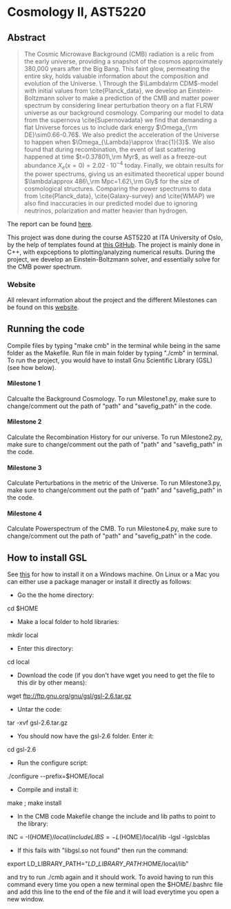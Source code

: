 # Cosmology II, AST5220
## Abstract 
> The Cosmic Microwave Background (CMB) radiation is a relic from the early universe, providing a snapshot of the cosmos approximately 380,000 years after the Big Bang. This faint glow, permeating the entire sky, holds valuable information about the composition and evolution of the Universe. \\
Through the $\Lambda\rm CDM$-model with initial values from \cite{Planck_data}, we develop an Einstein-Boltzmann solver to make a prediction of the CMB and matter power spectrum by considering linear perturbation theory on a flat FLRW universe as our background cosmology. Comparing our model to data from the supernova \cite{Supernovadata} we find that demanding a flat Universe forces us to include dark energy $\Omega_{\rm DE}\sim0.66-0.76$. We also predict the acceleration of the Universe to happen when $\Omega_{\Lambda}\approx \frac{1}{3}$. We also found that during recombination, the event of last scattering happened at time $t=0.37801\,\rm Myr$, as well as a freeze-out abundance $X_e(x=0)=2.02\cdot10^{-4}$ today. Finally, we obtain results for the power spectrums, giving us an esitimated theoretical upper bound $\lambda\approx 486\,\rm Mpc=1.62\,\rm Gly$ for the size of cosmological structures. Comparing the power spectrums to data from \cite{Planck_data}, \cite{Galaxy-survey} and \cite{WMAP} we also find inaccuracies in our predicted model due to ignoring neutrinos, polarization and matter heavier than hydrogen. 

The report can be found [here](https://github.com/AntonBrekke/AST5220/tree/main/report).

This project was done during the course AST5220 at ITA University of Oslo, by the help of templates found at [this GitHub](https://github.com/HAWinther/AST5220-Cosmology/tree/master). The project is mainly done in C++, with expceptions to plotting/analyzing numerical results. During the project, we develop an Einstein-Boltzmann solver, and essentially solve for the CMB power spectrum. 

### Website
All relevant information about the project and the different Milestones can be found on this [website](https://cmb.wintherscoming.no/).

## Running the code
Compile files by typing "make cmb" in the terminal while being in the same folder as the Makefile. 
Run file in main folder by typing "./cmb" in terminal. To run the project, you would have to install Gnu Scientific Library (GSL) (see how below). 

#### Milestone 1 
Calcualte the Background Cosmology.
To run Milestone1.py, make sure to change/comment out the path of "path" and "savefig_path" in the code.

#### Milestone 2
Calculate the Recombination History for our universe. 
To run Milestone2.py, make sure to change/comment out the path of "path" and "savefig_path" in the code.

#### Milestone 3
Calculate Perturbations in the metric of the Universe.
To run Milestone3.py, make sure to change/comment out the path of "path" and "savefig_path" in the code.

#### Milestone 4
Calculate Powerspectrum of the CMB.
To run Milestone4.py, make sure to change/comment out the path of "path" and "savefig_path" in the code.

## How to install GSL

See [this](https://solarianprogrammer.com/) for how to install it on a Windows machine. On Linux or a Mac you can either use a package manager or install it directly as follows:

- Go the the home directory:

cd $HOME

- Make a local folder to hold libraries:

mkdir local

- Enter this directory:

cd local

- Download the code (if you don't have wget you need to get the file to this dir by other means):

wget ftp://ftp.gnu.org/gnu/gsl/gsl-2.6.tar.gz

- Untar the code:

tar -xvf gsl-2.6.tar.gz

- You should now have the gsl-2.6 folder. Enter it:

cd gsl-2.6

- Run the configure script:

./configure --prefix=$HOME/local

- Compile and install it:

make ; make install

- In the CMB code Makefile change the include and lib paths to point to the library:

INC  = -I$(HOME)/local/include
LIBS = -L$(HOME)/local/lib -lgsl -lgslcblas

- If this fails with "libgsl.so not found" then run the command:

export LD\_LIBRARY\_PATH="$LD\_LIBRARY\_PATH:$HOME/local/lib"

and try to run ./cmb again and it should work. To avoid having
to run this command every time you open a new terminal open
the $HOME/.bashrc file and add this line to the end of the file
and it will load everytime you open a new window.
